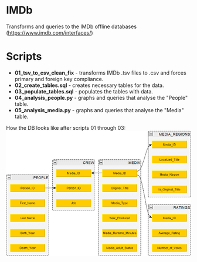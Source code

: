 # IMDb
Transforms and queries to the IMDb offline databases (https://www.imdb.com/interfaces/)

# Scripts
- **01_tsv_to_csv_clean_fix** - transforms IMDb .tsv files to .csv and forces primary and foreign key compliance.
- **02_create_tables.sql** - creates necessary tables for the data.
- **03_populate_tables.sql** - populates the tables with data.
- **04_analysis_people.py** - graphs and queries that analyse the "People" table.
- **05_analysis_media.py** - graphs and queries that analyse the "Media" table.

How the DB looks like after scripts 01 through 03:
![Image of db](https://github.com/dmitry-dereshev/IMDb/blob/master/DB_looks.png)
